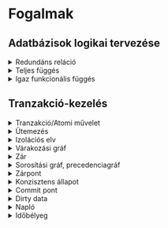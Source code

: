 # Fogalmak

## Adatbázisok logikai tervezése

<details>
  <summary>Redundáns reláció</summary>
  Ha egy relációban valamely attribútum értékét a relációban található más attribútum(ok) értékéből ki tudjuk következtetni valamely ismert következtetési szabály segítségével, akkor a relációt redundánsnak nevezzük.
</details>

<details>
  <summary>Teljes függés</summary>
  Ha X, Y ⊆ R és X → Y , de ∄X′ ⊂ X, hogy X′ → Y, akkor azt mondjuk, hogy Y teljesen függ (funkcionálisan) X-től.
</details>

<details>
  <summary>Igaz funkcionális függés</summary>
Egy adott R sémán az attribútumain értelmezett FR függéshalmaz mellett egy X → Y függőség pontosan akkor igaz, ha minden olyan r(R) reláción fennáll, amelyeken FR összes függősége is fennáll.
</details>



## Tranzakció-kezelés

<details>
 <summary>Tranzakció/Atomi művelet</summary>
  Egy program egyszeri futása, amelynek vagy minden művelete hatásos, vagy egyik se.</details>

<details>
  <summary>Ütemezés</summary>
  Tranzakciók elemi műveleteinek összessége, melyben a műveletek időbeli sorrendje is egyértelműen meghatározott.
</details>

<details>
  <summary>Izolációs elv</summary>
  Feltételezzük, hogy egy tranzakció elvárt, korrekt eredménye az, amit akkor kapunk, ha a tranzakció futása közben más tranzakció nem fut.
</details>

<details>
  <summary>Várakozási gráf</summary>
  Olyan irányított gráf, ahol a gráf csomópontjai a tranzakciók, egy élt pedig akkor rajzolunk a Ti csomópontból a Tj csomópont felé, ha a Ti tranzakció bármely okból várakoztatja a Tj tranzakciót úgy, hogy az nem tud továbbmenni.
</details>

<details>
  <summary>Zár</summary>Hozzáférési privilégium egy adategységen, amely adható és visszavonható.
</details>

<details>
  <summary>Sorosítási gráf, precedenciagráf</summary>
  Olyan irányított gráf, amelynek a csomópontjai a tranzakciók, egy élt pedig akkor rajzolunk a Ti csomópontból a Tj csomópont felé, ha van olyan A adategység, amelyen egy adott S ütemezésben a Ti tranzakció zárat helyezett el, majd a zár felszabadítása után először a Tj tranzakció helyez el zárat A-n.
</details>

<details>
  <summary>Zárpont</summary>
  Az az időpont, amikor egy kétfá- zisú protokoll szerinti tranzakció az utolsó zárját is megkapja.
</details>

<details>
  <summary>Konzisztens állapot</summary>
  Az adatbázisnak olyan állapota, amely csak teljesen lefutott tranzakciók hatását tükrözi (ld. ACID tulajdonságok)
</details>

<details>
  <summary>Commit pont</summary>
  Az az időpillanat, amikor egy tranzakció futása során már minden befejeződött, ami a tranzakció 1-3. okok miatti abortját eredményezheti.
</details>

<details>
  <summary>Dirty data</summary>
  Olyan adat, amit az előtt írt valamely tranzakció az adatbázisba, mielőtt commitált volna.
</details>

<details>
  <summary>Napló</summary>
  A napló a mi értelmezésünk szerint az adat- bázison végrehajtott változások története.</details>

<details>
  <summary>Időbélyeg</summary>
  Olyan érték, amelyet minden tranzakcióhoz szigorú egyediséget biztosítva rendelünk hozzá, és amely arányos (legegyszerűbb esetben azonos) a tranzakció kezdőidejével. Jele: t(Tranzakció).
</details>

